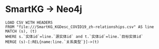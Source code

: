 # SmartKG -> Neo4j



```cypher
LOAD CSV WITH HEADERS
FROM "file:///SmartKG_KGDesc_COVID19_zh-relationships.csv" AS line
MATCH (s), (t)
WHERE s.`实体id`=line.`源实体id` and t.`实体id`=line.`目标实体id`
MERGE (s)-[:REL{name:line.`关系类型`}]->(t)
```

